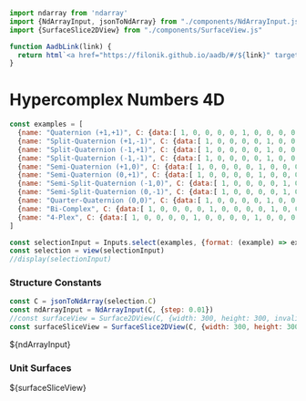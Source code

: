 <div style="display:none">
$$
\newcommand{\I}[1]{#1}
\newcommand{\K}[1]{#1}
\newcommand{\A}[1]{\mathbf{#1}}
\newcommand{\scalars}[2][]{\K{#2}\I{#1}}
\newcommand{\versors}[2][]{\A{#2}\I{#1}}
\newcommand{\xs}[1]{\scalars[^{#1}]{x}}
\newcommand{\ys}[1]{\scalars[^{#1}]{y}}
\newcommand{\zs}[1]{\scalars[^{#1}]{z}}
\newcommand{\es}[1]{\versors[_{#1}]{e}}
\newcommand{\fs}[1]{\versors[_{#1}]{f}}
\newcommand{\Xs}[2]{\scalars[_{#1}^{#2}]{X}}
\newcommand{\Ys}[2]{\scalars[_{#1}^{#2}]{Y}}
\newcommand{\Zs}[2]{\scalars[_{#1}^{#2}]{Z}}
\newcommand{\Cs}[3]{\scalars[_{#1#2}^{#3}]{C}}
$$
</div>

```js
import ndarray from 'ndarray'
import {NdArrayInput, jsonToNdArray} from "./components/NdArrayInput.js"
import {SurfaceSlice2DView} from "./components/SurfaceView.js"

function AadbLink(link) {
  return html`<a href="https://filonik.github.io/aadb/#/${link}" target="_blank">AADB</a>`
}
```

# Hypercomplex Numbers 4D

<!--
$$
\A{x} = \xs{0}\es{0} + \xs{1}\es{1} + \xs{2}\es{2} + \xs{3}\es{3}
$$

## Examples
-->

```js
const examples = [
  {name: "Quaternion (+1,+1)", C: {data:[ 1, 0, 0, 0, 0, 1, 0, 0, 0, 0, 1, 0, 0, 0, 0, 1, 0, 1, 0, 0, -1, 0, 0, 0, 0, 0, 0, 1, 0, 0, -1, 0, 0, 0, 1, 0, 0, 0, 0, -1, -1, 0, 0, 0, 0, 1, 0, 0, 0, 0, 0, 1, 0, 0, 1, 0, 0, -1, 0, 0, -1, 0, 0, 0 ], shape:[4,4,4]}},
  {name: "Split-Quaternion (+1,-1)", C: {data:[ 1, 0, 0, 0, 0, 1, 0, 0, 0, 0, 1, 0, 0, 0, 0, 1, 0, 1, 0, 0, -1, 0, 0, 0, 0, 0, 0, 1, 0, 0, -1, 0, 0, 0, 1, 0, 0, 0, 0, -1, 1, 0, 0, 0, 0, -1, 0, 0, 0, 0, 0, 1, 0, 0, 1, 0, 0, 1, 0, 0, 1, 0, 0, 0 ], shape:[4,4,4]}},
  {name: "Split-Quaternion (-1,+1)", C: {data:[ 1, 0, 0, 0, 0, 1, 0, 0, 0, 0, 1, 0, 0, 0, 0, 1, 0, 1, 0, 0, 1, 0, 0, 0, 0, 0, 0, 1, 0, 0, 1, 0, 0, 0, 1, 0, 0, 0, 0, -1, -1, 0, 0, 0, 0, 1, 0, 0, 0, 0, 0, 1, 0, 0, -1, 0, 0, -1, 0, 0, 1, 0, 0, 0 ], shape:[4,4,4]}},
  {name: "Split-Quaternion (-1,-1)", C: {data:[ 1, 0, 0, 0, 0, 1, 0, 0, 0, 0, 1, 0, 0, 0, 0, 1, 0, 1, 0, 0, 1, 0, 0, 0, 0, 0, 0, 1, 0, 0, 1, 0, 0, 0, 1, 0, 0, 0, 0, -1, 1, 0, 0, 0, 0, -1, 0, 0, 0, 0, 0, 1, 0, 0, -1, 0, 0, 1, 0, 0, -1, 0, 0, 0 ], shape:[4,4,4]}},
  {name: "Semi-Quaternion (+1,0)", C: {data:[ 1, 0, 0, 0, 0, 1, 0, 0, 0, 0, 1, 0, 0, 0, 0, 1, 0, 1, 0, 0, -1, 0, 0, 0, 0, 0, 0, 1, 0, 0, -1, 0, 0, 0, 1, 0, 0, 0, 0, -1, 0, 0, 0, 0, 0, 0, 0, 0, 0, 0, 0, 1, 0, 0, 1, 0, 0, 0, 0, 0, 0, 0, 0, 0 ], shape:[4,4,4]}},
  {name: "Semi-Quaternion (0,+1)", C: {data:[ 1, 0, 0, 0, 0, 1, 0, 0, 0, 0, 1, 0, 0, 0, 0, 1, 0, 1, 0, 0, 0, 0, 0, 0, 0, 0, 0, 1, 0, 0, 0, 0, 0, 0, 1, 0, 0, 0, 0, -1, -1, 0, 0, 0, 0, 1, 0, 0, 0, 0, 0, 1, 0, 0, 0, 0, 0, -1, 0, 0, 0, 0, 0, 0 ], shape:[4,4,4]}},
  {name: "Semi-Split-Quaternion (-1,0)", C: {data:[ 1, 0, 0, 0, 0, 1, 0, 0, 0, 0, 1, 0, 0, 0, 0, 1, 0, 1, 0, 0, 1, 0, 0, 0, 0, 0, 0, 1, 0, 0, 1, 0, 0, 0, 1, 0, 0, 0, 0, -1, 0, 0, 0, 0, 0, 0, 0, 0, 0, 0, 0, 1, 0, 0, -1, 0, 0, 0, 0, 0, 0, 0, 0, 0 ], shape:[4,4,4]}},
  {name: "Semi-Split-Quaternion (0,-1)", C: {data:[ 1, 0, 0, 0, 0, 1, 0, 0, 0, 0, 1, 0, 0, 0, 0, 1, 0, 1, 0, 0, 0, 0, 0, 0, 0, 0, 0, 1, 0, 0, 0, 0, 0, 0, 1, 0, 0, 0, 0, -1, 1, 0, 0, 0, 0, -1, 0, 0, 0, 0, 0, 1, 0, 0, 0, 0, 0, 1, 0, 0, 0, 0, 0, 0 ], shape:[4,4,4]}},
  {name: "Quarter-Quaternion (0,0)", C: {data:[ 1, 0, 0, 0, 0, 1, 0, 0, 0, 0, 1, 0, 0, 0, 0, 1, 0, 1, 0, 0, 0, 0, 0, 0, 0, 0, 0, 1, 0, 0, 0, 0, 0, 0, 1, 0, 0, 0, 0, -1, 0, 0, 0, 0, 0, 0, 0, 0, 0, 0, 0, 1, 0, 0, 0, 0, 0, 0, 0, 0, 0, 0, 0, 0 ], shape:[4,4,4]}},
  {name: "Bi-Complex", C: {data:[ 1, 0, 0, 0, 0, 1, 0, 0, 0, 0, 1, 0, 0, 0, 0, 1, 0, 1, 0, 0, -1, 0, 0, 0, 0, 0, 0, 1, 0, 0, -1, 0, 0, 0, 1, 0, 0, 0, 0, 1, -1, 0, 0, 0, 0, -1, 0, 0, 0, 0, 0, 1, 0, 0, -1, 0, 0, -1, 0, 0, 1, 0, 0, 0 ], shape:[4,4,4]}},
  {name: "4-Plex", C: {data:[ 1, 0, 0, 0, 0, 1, 0, 0, 0, 0, 1, 0, 0, 0, 0, 1, 0, 1, 0, 0, 0, 0, 1, 0, 0, 0, 0, 1, 1, 0, 0, 0, 0, 0, 1, 0, 0, 0, 0, 1, 1, 0, 0, 0, 0, 1, 0, 0, 0, 0, 0, 1, 1, 0, 0, 0, 0, 1, 0, 0, 0, 0, 1, 0 ], shape:[4,4,4]}}, 
]

const selectionInput = Inputs.select(examples, {format: (example) => example.name, label: "Select Example"})
const selection = view(selectionInput)
//display(selectionInput)
```

### Structure Constants

```js
const C = jsonToNdArray(selection.C)
const ndArrayInput = NdArrayInput(C, {step: 0.01})
//const surfaceView = Surface2DView(C, {width: 300, height: 300, invalidation})
const surfaceSliceView = SurfaceSlice2DView(C, {width: 300, height: 300, invalidation})
```

${ndArrayInput}

### Unit Surfaces

<div class="card">
  ${surfaceSliceView}
</div>
